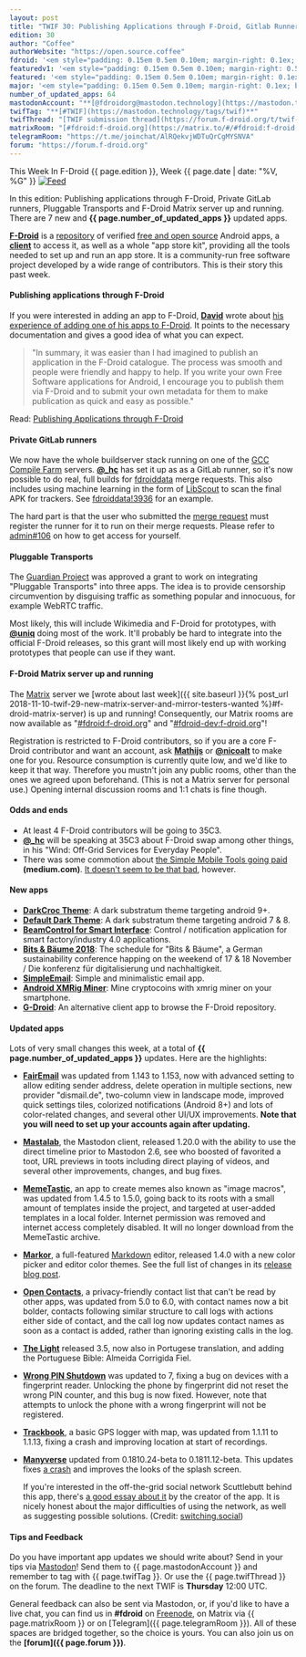 ```yaml
---
layout: post
title: "TWIF 30: Publishing Applications through F-Droid, Gitlab Runners and Pluggable Transports"
edition: 30
author: "Coffee"
authorWebsite: "https://open.source.coffee"
fdroid: '<em style="padding: 0.15em 0.5em 0.10em; margin-right: 0.1ex; border-style: solid; border-width: medium; border-radius: 1em; color: #0d47a1; font-style: normal; font-weight: bold;">F-Droid</em>'
featuredv1: '<em style="padding: 0.15em 0.5em 0.10em; margin-right: 0.5ex; box-shadow: 0.1em 0.05em 0.1em rgba(0, 0, 0, 0.3); border-radius: 1em; color: black; background: linear-gradient(orange, yellow);">Featured</em>'
featured: '<em style="padding: 0.15em 0.5em 0.10em; margin-right: 0.1ex; border-style: solid; border-width: medium; border-radius: 1em; color: orange; font-style: normal; font-weight: bold;">Featured</em>'
major: '<em style="padding: 0.15em 0.5em 0.10em; margin-right: 0.1ex; border-style: solid; border-width: medium; border-radius: 1em; color: #8ab000; font-style: normal; font-weight: bold;">Major</em>'
number_of_updated_apps: 64
mastodonAccount: "**[@fdroidorg@mastodon.technology](https://mastodon.technology/@fdroidorg)**"
twifTag: "**[#TWIF](https://mastodon.technology/tags/twif)**"
twifThread: "[TWIF submission thread](https://forum.f-droid.org/t/twif-submission-thread)"
matrixRoom: "[#fdroid:f-droid.org](https://matrix.to/#/#fdroid:f-droid.org)"
telegramRoom: "https://t.me/joinchat/AlRQekvjWDTuQrCgMYSNVA"
forum: "https://forum.f-droid.org"
---
```


This Week In F-Droid {{ page.edition }}, Week {{ page.date | date: "%V, %G" }} <a href="{{ site.baseurl }}/feed.xml"><img src="{{ site.baseurl }}/assets/Feed-icon-16x16.png" alt="Feed"></a>

In this edition: Publishing applications through F-Droid, Private GitLab runners, Pluggable Transports and F-Droid Matrix server up and running. There are 7 new and **{{ page.number_of_updated_apps }}** updated apps.
<!--more-->

**[F-Droid](https://f-droid.org/)** is a [repository](https://f-droid.org/packages/) of verified [free and open source](https://en.wikipedia.org/wiki/Free_and_open-source_software) Android apps, a **[client](https://f-droid.org/app/org.fdroid.fdroid)** to access it, as well as a whole "app store kit", providing all the tools needed to set up and run an app store. It is a community-run free software project developed by a wide range of contributors. This is their story this past week.

#### Publishing applications through F-Droid

If you were interested in adding an app to F-Droid, **[David](http://www.boddie.org.uk/david/www-repo/)** wrote about [his experience of adding one of his apps to F-Droid](http://www.boddie.org.uk/david/www-repo/Personal/Updates/2018/2018-11-11.html). It points to the necessary documentation and gives a good idea of what you can expect.

> "In summary, it was easier than I had imagined to publish an application in the F-Droid catalogue. The process was smooth and people were friendly and happy to help. If you write your own Free Software applications for Android, I encourage you to publish them via F-Droid and to submit your own metadata for them to make publication as quick and easy as possible."

Read: [Publishing Applications through F-Droid](http://www.boddie.org.uk/david/www-repo/Personal/Updates/2018/2018-11-11.html)

#### Private GitLab runners

We now have the whole buildserver stack running on one of the [GCC Compile Farm](https://cfarm.tetaneutral.net) servers. **[@\_hc](https://forum.f-droid.org/u/hans)** has set it up as as a GitLab runner, so it's now possible to do real, full builds for [fdroiddata](https://gitlab.com/fdroid/fdroiddata) merge requests. This also includes using machine learning in the form of [LibScout](https://github.com/reddr/libscout) to scan the final APK for trackers. See [fdroiddata!3936](https://gitlab.com/fdroid/fdroiddata/merge_requests/3936) for an example.

The hard part is that the user who submitted the [merge request](https://gitlab.com/help/user/project/merge_requests/index.md) must register the runner for it to run on their merge requests. Please refer to [admin#106](https://gitlab.com/fdroid/admin/issues/106) on how to get access for yourself.

#### Pluggable Transports

The [Guardian Project](https://guardianproject.info) was approved a grant to work on integrating "Pluggable Transports" into three apps. The idea is to provide censorship circumvention by disguising traffic as something popular and innocuous, for example WebRTC traffic.

Most likely, this will include Wikimedia and F-Droid for prototypes, with **[@uniq](https://chaos.social/@uniq)** doing most of the work. It'll probably be hard to integrate into the official F-Droid releases, so this grant will most likely end up with working prototypes that people can use if they want.

#### F-Droid Matrix server up and running

The [Matrix](https://matrix.org) server we [wrote about last week]({{ site.baseurl }}{% post_url 2018-11-10-twif-29-new-matrix-server-and-mirror-testers-wanted %}#f-droid-matrix-server) is up and running! Consequently, our Matrix rooms are now available as "[#fdroid:f-droid.org](https://matrix.to/#/#fdroid:f-droid.org)" and "[#fdroid-dev:f-droid.org](https://matrix.to/#/#fdroid-dev:f-droid.org)"!

Registration is restricted to F-Droid contributors, so if you are a core F-Droid contributor and want an account, ask **[Mathijs](https://forum.f-droid.org/u/mvgorcum)** or **[@nicoalt](https://forum.f-droid.org/u/nicoalt)** to make one for you. Resource consumption is currently quite low, and we'd like to keep it that way. Therefore you mustn't join any public rooms, other than the ones we agreed upon beforehand. (This is not a Matrix server for personal use.) Opening internal discussion rooms and 1:1 chats is fine though.

#### Odds and ends

* At least 4 F-Droid contributors will be going to 35C3.
* **[@\_hc](https://forum.f-droid.org/u/hans)** will be speaking at 35C3 about F-Droid swap among other things, in his "Wind: Off-Grid Services for Everyday People".
* There was some commotion about [the Simple Mobile Tools going paid](https://medium.com/@tibbi/some-simple-mobile-tools-apps-are-becoming-paid-d053268f0fb2) **(medium.com)**. [It doesn't seem to be that bad](https://github.com/SimpleMobileTools/Simple-Gallery/issues/1074#issue-379411177), however.

#### New apps

* **[DarkCroc Theme](https://f-droid.org/app/de.spiritcroc.darkcroc.substratum)**: A dark substratum theme targeting android 9+.
* **[Default Dark Theme](https://f-droid.org/app/de.spiritcroc.defaultdarktheme_oms)**: A dark substratum theme targeting android 7 & 8.
* **[BeamControl for Smart Interface](https://f-droid.org/app/eu.halaser.beamctrl)**: Control / notification application for smart factory/industry 4.0 applications.
* **[Bits & Bäume 2018](https://f-droid.org/app/info.metadude.android.bitsundbaeume.schedule)**: The schedule for "Bits & Bäume", a German sustainability conference happing on the weekend of 17 & 18 November / Die konferenz für digitalisierung und nachhaltigkeit.
* **[SimpleEmail](https://f-droid.org/app/org.dystopia.email)**: Simple and minimalistic email app.
* **[Android XMRig Miner](https://f-droid.org/app/org.elijaxapps.androidxmrigminer)**: Mine cryptocoins with xmrig miner on your smartphone.
* **[G-Droid](https://f-droid.org/app/org.gdroid.gdroid)**: An alternative client app to browse the F-Droid repository.

#### Updated apps

Lots of very small changes this week, at a total of **{{ page.number_of_updated_apps }}** updates. Here are the highlights:

* **[FairEmail](https://f-droid.org/app/eu.faircode.email)** was updated from 1.143 to 1.153, now with advanced setting to allow editing sender address, delete operation in multiple sections, new provider "dismail.de", two-column view in landscape mode, improved quick settings tiles, colorized notifications (Android 8+) and lots of color-related changes, and several other UI/UX improvements. **Note that you will need to set up your accounts again after updating.**

* **[Mastalab](https://f-droid.org/app/fr.gouv.etalab.mastodon)**, the Mastodon client, released 1.20.0 with the ability to use the direct timeline prior to Mastodon 2.6, see who boosted of favorited a toot, URL previews in toots including direct playing of videos, and several other improvements, changes, and bug fixes.

* **[MemeTastic](https://f-droid.org/app/io.github.gsantner.memetastic)**, an app to create memes also known as "image macros", was updated from 1.4.5 to 1.5.0, going back to its roots with a small amount of templates inside the project, and targeted at user-added templates in a local folder. Internet permission was removed and internet access completely disabled. It will no longer download from the MemeTastic archive.

* **[Markor](https://f-droid.org/app/net.gsantner.markor)**, a full-featured [Markdown](https://commonmark.org) editor, released 1.4.0 with a new color picker and editor color themes. See the full list of changes in its [release blog post](https://gsantner.net/blog/2018/11/12/markor-release-v1.4.html).

* **[Open Contacts](https://f-droid.org/app/opencontacts.open.com.opencontacts)**, a privacy-friendly contact list that can't be read by other apps, was updated from 5.0 to 6.0, with contact names now a bit bolder, contacts following similar structure to call logs with actions either side of contact, and the call log now updates contact names as soon as a contact is added, rather than ignoring existing calls in the log.

* **[The Light](https://f-droid.org/app/org.hlwd.bible)** released 3.5, now also in Portugese translation, and adding the Portuguese Bible: Almeida Corrigida Fiel.

* **[Wrong PIN Shutdown](https://f-droid.org/app/org.nuntius35.wrongpinshutdown)** was updated to 7, fixing a bug on devices with a fingerprint reader. Unlocking the phone by fingerprint did not reset the wrong PIN counter, and this bug is now fixed. However, note that attempts to unlock the phone with a wrong fingerprint will not be registered.

* **[Trackbook](https://f-droid.org/app/org.y20k.trackbook)**, a basic GPS logger with map, was updated from 1.1.11 to 1.1.13, fixing a crash and improving location at start of recordings.

* **[Manyverse](https://f-droid.org/app/se.manyver)** updated from 0.1810.24-beta to 0.1811.12-beta. This updates fixes [a crash](https://gitlab.com/staltz/manyverse/issues/260) and improves the looks of the splash screen.

  If you're interested in the off-the-grid social network Scuttlebutt behind this app, there's [a good essay about it](https://staltz.com/early-days-in-the-manyverse.html) by the creator of the app. It is nicely honest about the major difficulties of using the network, as well as suggesting possible solutions. (Credit: [switching.social](https://mastodon.at/users/switchingsocial/statuses/100933499495662465))

#### Tips and Feedback

Do you have important app updates we should write about? Send in your tips via [Mastodon](https://joinmastodon.org)! Send them to {{ page.mastodonAccount }} and remember to tag with {{ page.twifTag }}. Or use the {{ page.twifThread }} on the forum. The deadline to the next TWIF is **Thursday** 12:00 UTC.

General feedback can also be sent via Mastodon, or, if you'd like to have a live chat, you can find us in **#fdroid** on [Freenode](https://freenode.net), on Matrix via {{ page.matrixRoom }} or on [Telegram]({{ page.telegramRoom }}). All of these spaces are bridged together, so the choice is yours. You can also join us on the **[forum]({{ page.forum }})**.
